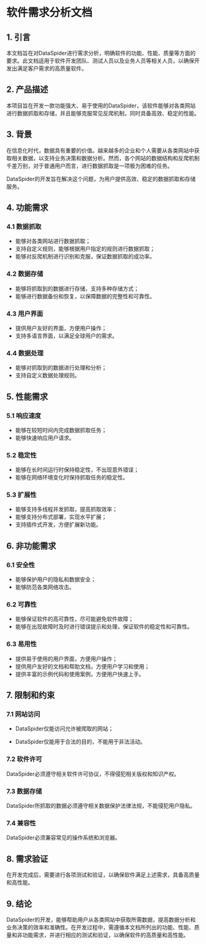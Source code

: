 # 软件需求分析文档

## 1. 引言

本文档旨在对DataSpider进行需求分析，明确软件的功能、性能、质量等方面的要求。此文档适用于软件开发团队、测试人员以及业务人员等相关人员，以确保开发出满足客户需求的高质量软件。

## 2. 产品描述

本项目旨在开发一款功能强大、易于使用的DataSpider，该软件能够对各类网站进行数据抓取和存储，并且能够克服常见反爬机制，同时具备高效、稳定的性能。

## 3. 背景

在信息化时代，数据具有重要的价值。越来越多的企业和个人需要从各类网站中获取相关数据，以支持业务决策和数据分析。然而，各个网站的数据结构和反爬机制千差万别，对于普通用户而言，进行数据抓取是一项极为困难的任务。

DataSpider的开发旨在解决这个问题，为用户提供高效、稳定的数据抓取和存储服务。

## 4. 功能需求

### 4.1 数据抓取

- 能够对各类网站进行数据抓取；
- 支持自定义规则，能够根据用户指定的规则进行数据抓取；
- 能够对反爬机制进行识别和克服，保证数据抓取的成功率。

### 4.2 数据存储

- 能够将抓取到的数据进行存储，支持多种存储方式；
- 能够进行数据备份和恢复，以保障数据的完整性和可靠性。

### 4.3 用户界面

- 提供用户友好的界面，方便用户操作；
- 支持多语言界面，以满足全球用户的需求。

### 4.4 数据处理

- 能够对抓取到的数据进行处理和分析；
- 支持自定义数据处理规则。

## 5. 性能需求

### 5.1 响应速度

- 能够在较短时间内完成数据抓取任务；
- 能够快速响应用户请求。

### 5.2 稳定性

- 能够在长时间运行时保持稳定性，不出现意外错误；
- 能够在网络环境变化时保持抓取任务的稳定性。

### 5.3 扩展性

- 能够支持多线程并发抓取，提高抓取效率；
- 能够支持分布式部署，实现水平扩展；
- 支持插件式开发，方便扩展新功能。

## 6. 非功能需求 

### 6.1 安全性

- 能够保护用户的隐私和数据安全； 
- 能够防范各类网络攻击。 

### 6.2 可靠性

- 能够保证软件的高可靠性，尽可能避免软件故障； 
- 能够在出现故障时及时进行错误提示和处理，保证软件的稳定性和可靠性。 

### 6.3 易用性

- 提供易于使用的用户界面，方便用户操作；
- 提供用户友好的文档和帮助文档，方便用户学习和使用；
- 提供丰富的示例代码和使用案例，方便用户快速上手。

## 7. 限制和约束 

### 7.1 网站访问 

- DataSpider仅能访问允许被爬取的网站；

- DataSpider仅能用于合法的目的，不能用于非法活动。 

### 7.2 软件许可 

DataSpider必须遵守相关软件许可协议，不得侵犯相关版权和知识产权。 

### 7.3 数据存储 

DataSpider所抓取的数据必须遵守相关数据保护法律法规，不能侵犯用户隐私。 

### 7.4 兼容性 

DataSpider必须兼容常见的操作系统和浏览器。

## 8. 需求验证

在开发完成后，需要进行各项测试和验证，以确保软件满足上述需求，具备高质量和高性能。

## 9. 结论

DataSpider的开发，能够帮助用户从各类网站中获取所需数据，提高数据分析和业务决策的效率和准确性。在开发过程中，需遵循本文档所列出的功能、性能、质量和非功能需求，并进行相应的测试和验证，以确保软件的高质量和高性能。